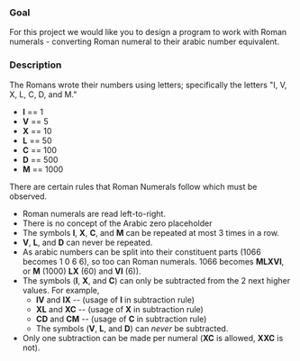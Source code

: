### Goal
For this project we would like you to design a program to work with Roman numerals - converting Roman numeral to their arabic number equivalent.

### Description
The Romans wrote their numbers using letters; specifically the letters "I, V, X, L, C, D, and M." 
* **I** == 1
* **V** == 5
* **X** == 10
* **L** == 50
* **C** == 100
* **D** == 500
* **M** == 1000

There are certain rules that Roman Numerals follow which must be observed.

* Roman numerals are read left-to-right.
* There is no concept of the Arabic zero placeholder
* The symbols **I**, **X**, **C**, and **M** can be repeated at most 3 times in a row. 
* **V**, **L**, and **D** can never be repeated.
* As arabic numbers can be split into their constituent parts (1066 becomes 1 0 6 6), so too can Roman numerals.  1066 becomes **MLXVI**, or **M** (1000) **LX** (60) and **VI** (6)).
* The symbols (**I**, **X**, and **C**) can only be subtracted from the 2 next higher values.  For example,
  * **IV** and **IX** -- (usage of **I** in subtraction rule)
  * **XL** and **XC** -- (usage of **X** in subtraction rule)
  * **CD** and **CM** -- (usage of **C** in subtraction rule)
  * The symbols (**V**, **L**, and **D**) can *never* be subtracted.
* Only one subtraction can be made per numeral (**XC** is allowed, **XXC** is not).
